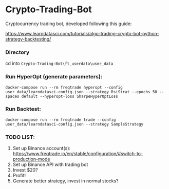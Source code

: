 # Crypto-Trading-Bot
Cryptocurrency trading bot, developed following this guide:

https://www.learndatasci.com/tutorials/algo-trading-crypto-bot-python-strategy-backtesting/

### Directory
cd into `Crypto-Trading-Bot\ft_userdata\user_data`

### Run HyperOpt (generate parameters):
`docker-compose run --rm freqtrade hyperopt --config user_data/learndatasci-config.json --strategy RsiStrat --epochs 50 --spaces default --hyperopt-loss SharpeHyperOptLoss`

### Run Backtest:
`docker-compose run --rm freqtrade trade --config user_data/learndatasci-config.json --strategy SampleStrategy`

### TODO LIST:
1. Set up Binance account(s): https://www.freqtrade.io/en/stable/configuration/#switch-to-production-mode
2. Set up Binance API with trading bot
3. Invest $20?
4. Profit!
5. Generate better strategy, invest in normal stocks?
